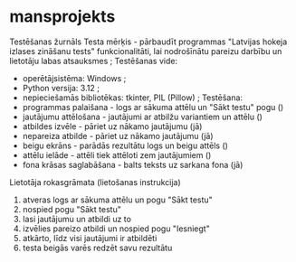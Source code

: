 # mansprojekts

Testēšanas žurnāls
Testa mērķis - pārbaudīt programmas "Latvijas hokeja izlases zināšanu tests" funkcionalitāti, lai nodrošīnātu pareizu darbību un lietotāju labas atsauksmes ;
Testēšanas vide:
- operētājsistēma: Windows ;
- Python versija: 3.12 ;
- nepieciešamās bibliotēkas: tkinter, PIL (Pillow) ;
Testēšana:
- programmas palaišana - logs ar sākuma attēlu un "Sākt testu" pogu ()
- jautājumu attēlošana - jautājumi ar atbilžu variantiem un attēlu ()
- atbildes izvēle - pāriet uz nākamo jautājumu (jā)
- nepareiza atbilde - pāriet uz nākamo jautājumu (jā)
- beigu ekrāns - parādās rezultātu logs un beigu attēls ()
- attēlu ielāde - attēli tiek attēloti zem jautājumiem ()
- fona krāsas saglabāšana - balts teksts uz sarkana fona (jā)

Lietotāja rokasgrāmata (lietošanas instrukcija)
1. atveras logs ar sākuma attēlu un pogu "Sākt testu"
2. nospied pogu "Sākt testu"
3. lasi jautājumu un atbildi uz to
4. izvēlies pareizo atbildi un nospied pogu "Iesniegt"
5. atkārto, līdz visi jautājumi ir atbildēti
6. testa beigās varēs redzēt savu rezultātu

